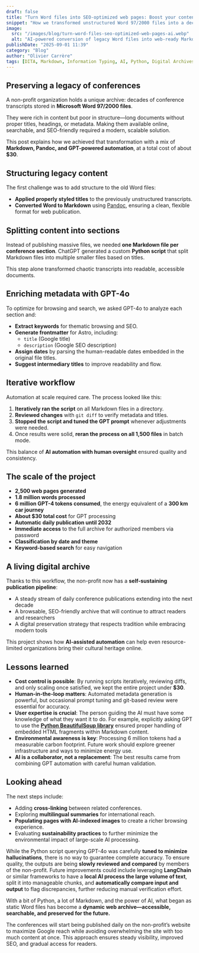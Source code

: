 ```yaml
---
draft: false
title: "Turn Word files into SEO-optimized web pages: Boost your content reach with AI"
snippet: "How we transformed unstructured Word 97/2000 files into a decade-long web publication of conferences—using Markdown, Python, and GPT-powered automation for just $30."
image:
  src: "/images/blog/turn-word-files-seo-optimized-web-pages-ai.webp"
  alt: "AI-powered conversion of legacy Word files into web-ready Markdown conference archives"
publishDate: "2025-09-01 11:39"
category: "Blog"
author: "Olivier Carrère"
tags: [DITA, Markdown, Information Typing, AI, Python, Digital Archives, Automation, SEO]
---
```


## Preserving a legacy of conferences

A non-profit organization holds a unique archive: decades of conference transcripts stored in **Microsoft Word 97/2000 files**.

They were rich in content but poor in structure—long documents without proper titles, headings, or metadata. Making them available online, searchable, and SEO-friendly required a modern, scalable solution.

This post explains how we achieved that transformation with a mix of **Markdown, Pandoc, and GPT-powered automation**, at a total cost of about **$30**.

## Structuring legacy content

The first challenge was to add structure to the old Word files:

- **Applied properly styled titles** to the previously unstructured transcripts.
- **Converted Word to Markdown** using [Pandoc](https://pandoc.org), ensuring a clean, flexible format for web publication.

## Splitting content into sections

Instead of publishing massive files, we needed **one Markdown file per conference section**.
ChatGPT generated a custom **Python script** that split Markdown files into multiple smaller files based on titles.

This step alone transformed chaotic transcripts into readable, accessible documents.

## Enriching metadata with GPT-4o

To optimize for browsing and search, we asked GPT-4o to analyze each section and:

- **Extract keywords** for thematic browsing and SEO.
- **Generate frontmatter** for Astro, including:
  - `title` (Google title)
  - `description` (Google SEO description)
- **Assign dates** by parsing the human-readable dates embedded in the original file titles.
- **Suggest intermediary titles** to improve readability and flow.

## Iterative workflow

Automation at scale required care. The process looked like this:

1. **Iteratively ran the script** on all Markdown files in a directory.
2. **Reviewed changes** with `git diff` to verify metadata and titles.
3. **Stopped the script and tuned the GPT prompt** whenever adjustments were needed.
4. Once results were solid, **reran the process on all 1,500 files** in batch mode.

This balance of **AI automation with human oversight** ensured quality and consistency.

## The scale of the project

- **2,500 web pages generated**
- **1.8 million words processed**
- **6 million GPT-4 tokens consumed**, the energy equivalent of a **300 km car journey**
- **About $30 total cost** for GPT processing
- **Automatic daily publication until 2032**
- **Immediate access** to the full archive for authorized members via password
- **Classification by date and theme**
- **Keyword-based search** for easy navigation

## A living digital archive

Thanks to this workflow, the non-profit now has a **self-sustaining publication pipeline**:

- A steady stream of daily conference publications extending into the next decade
- A browsable, SEO-friendly archive that will continue to attract readers and researchers
- A digital preservation strategy that respects tradition while embracing modern tools

This project shows how **AI-assisted automation** can help even resource-limited organizations bring their cultural heritage online.

## Lessons learned

* **Cost control is possible**: By running scripts iteratively, reviewing diffs, and only scaling once satisfied, we kept the entire project under **\$30**.
* **Human-in-the-loop matters**: Automated metadata generation is powerful, but occasional prompt tuning and git-based review were essential for accuracy.
* **User expertise is crucial**: The person guiding the AI must have some knowledge of what they want it to do. For example, explicitly asking GPT to use the [**Python BeautifulSoup library**](https://pypi.org/project/beautifulsoup4/) ensured proper handling of embedded HTML fragments within Markdown content.
* **Environmental awareness is key**: Processing 6 million tokens had a measurable carbon footprint. Future work should explore greener infrastructure and ways to minimize energy use.
* **AI is a collaborator, not a replacement**: The best results came from combining GPT automation with careful human validation.

## Looking ahead

The next steps include:

- Adding **cross-linking** between related conferences.
- Exploring **multilingual summaries** for international reach.
- **Populating pages with AI-indexed images** to create a richer browsing experience.
- Evaluating **sustainability practices** to further minimize the environmental impact of large-scale AI processing.

While the Python script querying GPT-4o was carefully **tuned to minimize hallucinations**, there is no way to guarantee complete accuracy. To ensure quality, the outputs are being **slowly reviewed and compared** by members of the non-profit. Future improvements could include leveraging **LangChain** or similar frameworks to have a **local AI process the large volume of text**, split it into manageable chunks, and **automatically compare input and output** to flag discrepancies, further reducing manual verification effort.

With a bit of Python, a lot of Markdown, and the power of AI, what began as static Word files has become a **dynamic web archive—accessible, searchable, and preserved for the future.**

The conferences will start being published daily on the non-profit’s website to maximize Google reach while avoiding overwhelming the site with too much content at once. This approach ensures steady visibility, improved SEO, and gradual access for readers.
